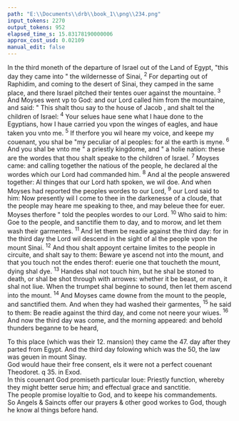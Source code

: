 ```yaml
---
path: "E:\\Documents\\drb\\book_1\\png\\234.png"
input_tokens: 2270
output_tokens: 952
elapsed_time_s: 15.83178190000006
approx_cost_usd: 0.02109
manual_edit: false
---
```

In the third moneth of the departure of Israel out of the Land of Egypt, "this day they came into " the wildernesse of Sinai, <sup>2</sup> For departing out of Raphidim, and coming to the desert of Sinai, they camped in the same place, and there Israel pitched their tentes ouer against the mountaine. <sup>3</sup> And Moyses went vp to God: and our Lord called him from the mountaine, and said: " This shalt thou say to the house of Jacob , and shalt tel the children of Israel: <sup>4</sup> Your selues haue sene what I haue done to the Egyptians, how I haue carried you vpon the winges of eagles, and haue taken you vnto me. <sup>5</sup> If therfore you wil heare my voice, and keepe my couenant, you shal be "my peculiar of al peoples: for al the earth is myne. <sup>6</sup> And you shal be vnto me " a priestly kingdome, and " a holie nation: these are the wordes that thou shalt speake to the children of Israel. <sup>7</sup> Moyses came: and calling together the natious of the people, he declared al the wordes which our Lord had commanded him. <sup>8</sup> And al the people answered together: Al thinges that our Lord hath spoken, we wil doe. And when Moyses had reported the peoples wordes to our Lord, <sup>9</sup> our Lord said to him: Now presently wil I come to thee in the darkenesse of a cloude, that the people may heare me speaking to thee, and may beleue thee for euer. Moyses therfore " told the peoples wordes to our Lord. <sup>10</sup> Who said to him: Goe to the people, and sanctifie them to day, and to morow, and let them wash their garmentes. <sup>11</sup> And let them be readie against the third day: for in the third day the Lord wil descend in the sight of al the people vpon the mount Sinai. <sup>12</sup> And thou shalt appoynt certaine limites to the people in circuite, and shalt say to them: Beware ye ascend not into the mount, and that you touch not the endes therof: euerie one that toucheth the mount, dying shal dye. <sup>13</sup> Handes shal not touch him, but he shal be stoned to death, or shal be shot through with arrowes: whether it be beast, or man, it shal not liue. When the trumpet shal beginne to sound, then let them ascend into the mount. <sup>14</sup> And Moyses came downe from the mount to the people, and sanctified them. And when they had washed their garmentes, <sup>15</sup> he said to them: Be readie against the third day, and come not neere your wiues. <sup>16</sup> And now the third day was come, and the morning appeared: and behold thunders beganne to be heard,

<aside>To this place (which was their 12. mansion) they came the 47. day after they parted from Egypt. And the third day folowing which was the 50, the law was geuen in mount Sinay.</aside>

<aside>God would haue their free consent, els it were not a perfect couenant Theodoret. q 35. in Exod.</aside>

<aside>In this couenant God promiseth particular loue: Priestly function, whereby they might better serue him; and effectual grace and sanctitie.</aside>

<aside>The people promise loyaltie to God, and to keepe his commandements.</aside>

<aside>So Angels & Saincts offer our prayers & other good workes to God, though he know al things before hand.</aside>

[^1]: Hieron. Epist 1. ad Fabiolam.
